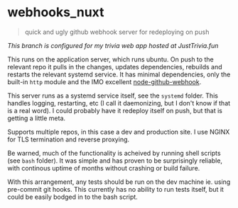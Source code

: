 # webhooks_nuxt
> quick and ugly github webhook server for redeploying on push

*This branch is configured for my trivia web app hosted at JustTrivia.fun*

This runs on the application server, which runs ubuntu. On push to the relevant repo it pulls in the changes, updates dependencies, rebuilds and restarts the relevant systemd service. It has minimal dependencies, only the built-in `http` module and the IMO excellent [node-github-webhook](https://github.com/excaliburhan/node-github-webhook).

This server runs as a systemd service itself, see the `systemd` folder. This handles logging, restarting, etc (I call it daemonizing, but I don't know if that is a real word). I could probably have it redeploy itself on push, but that is getting a little meta.

Supports multiple repos, in this case a dev and production site. I use NGINX for TLS termination and reverse proxying.

Be warned, much of the functionality is acheived by running shell scripts (see `bash` folder). It was simple and has proven to be surprisingly reliable, with continous uptime of months without crashing or build failure.

With this arrangement, any tests should be run on the dev machine ie. using pre-commit git hooks. This currently has no ability to run tests itself, but it could be easily bodged in to the bash script.
